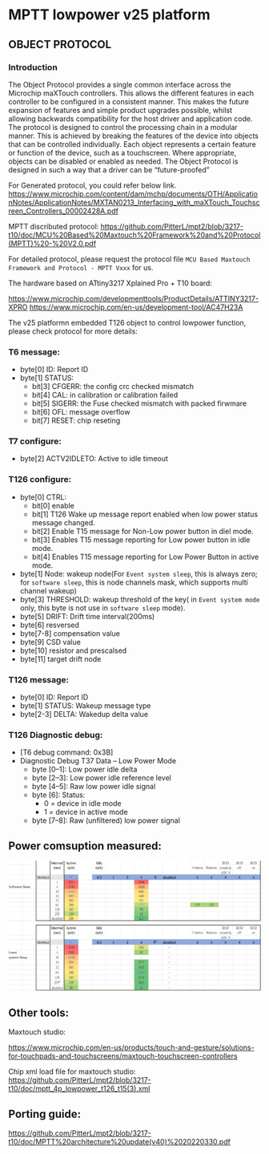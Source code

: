 #	MPTT lowpower v25 platform

## OBJECT PROTOCOL
### Introduction
The Object Protocol provides a single common interface across the Microchip maXTouch controllers. This allows the
different features in each controller to be configured in a consistent manner. This makes the future expansion of features
and simple product upgrades possible, whilst allowing backwards compatibility for the host driver and application code.
The protocol is designed to control the processing chain in a modular manner. This is achieved by breaking the features
of the device into objects that can be controlled individually. Each object represents a certain feature or function of the
device, such as a touchscreen. Where appropriate, objects can be disabled or enabled as needed.
The Object Protocol is designed in such a way that a driver can be “future-proofed”

For Generated protocol, you could refer below link.
https://www.microchip.com/content/dam/mchp/documents/OTH/ApplicationNotes/ApplicationNotes/MXTAN0213_Interfacing_with_maXTouch_Touchscreen_Controllers_00002428A.pdf

MPTT discributed protocol:
https://github.com/PitterL/mpt2/blob/3217-t10/doc/MCU%20Based%20Maxtouch%20Framework%20and%20Protocol(MPTT)%20-%20V2.0.pdf

For detailed protocol, please request the protocol file `MCU Based Maxtouch Framework and Protocol - MPTT Vxxx` for us.

The hardware based on ATtiny3217 Xplained Pro + T10 board:

https://www.microchip.com/developmenttools/ProductDetails/ATTINY3217-XPRO
https://www.microchip.com/en-us/development-tool/AC47H23A

The v25 platformn embedded T126 object to control lowpower function, please check protocol for more details:

### T6 message:
- byte[0] ID: Report ID
- byte[1] STATUS: 
	- bit[3] CFGERR: the config crc checked mismatch
	- bit[4] CAL: in calibration or calibration failed
	- bit[5] SIGERR: the Fuse checked mismatch with packed firwmare
	- bit[6] OFL: message overflow
	- bit[7] RESET: chip reseting

### T7 configure:
- byte[2] ACTV2IDLETO: Active to idle timeout

### T126 configure:
- byte[0] CTRL: 
	- bit[0] enable 
	- bit[1] T126 Wake up message report enabled when low power status message changed.
	- bit[2] Enable T15 message for Non-Low power button in diel mode.
	- bit[3] Enables T15 message reporting for Low power button in idle mode.
	- bit[4] Enables T15 message reporting for Low Power Button in active mode.
- byte[1] Node: wakeup node(For `Event system sleep`, this is always zero; for `software sleep`, this is node channels mask, which supports multi channel wakeup)
- byte[3] THRESHOLD: wakeup threshold of the key( in `Event system mode` only, this byte is not use in `software sleep` mode).
- byte[5] DRIFT: Drift time interval(200ms)
- byte[6] resversed
- byte[7-8] compensation value
- byte[9] CSD value
- byte[10] resistor and prescalsed
- byte[11] target drift node

### T126 message:
- byte[0] ID: Report ID
- byte[1] STATUS: Wakeup message type
- byte[2-3] DELTA: Wakedup delta value 

### T126 Diagnostic debug:
- [T6 debug command: 0x3B]
- Diagnostic Debug T37 Data – Low Power Mode
	- byte [0–1]: Low power idle delta
	- byte [2–3]: Low power idle reference level
	- byte [4–5]: Raw low power idle signal
	- byte [6]: Status:
		- 0 = device in idle mode
		- 1 = device in active mode
	- byte [7–8]: Raw (unfiltered) low power signal


## Power comsuption measured:
<img src="https://github.com/PitterL/mpt2/blob/3217-t10/doc/Power%20consumption%20measured.png" />



## Other tools:

Maxtouch studio:

https://www.microchip.com/en-us/products/touch-and-gesture/solutions-for-touchpads-and-touchscreens/maxtouch-touchscreen-controllers

Chip xml load file for maxtouch studio:
https://github.com/PitterL/mpt2/blob/3217-t10/doc/mptt_4p_lowpower_t126_t15(3).xml

## Porting guide:
https://github.com/PitterL/mpt2/blob/3217-t10/doc/MPTT%20architecture%20update(v40)%2020220330.pdf
